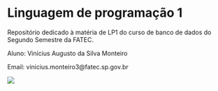 # Linguagem de programação 1

<p>Repositório dedicado à matéria de LP1 do curso de banco de dados do Segundo Semestre da FATEC.</p>

<p>Aluno: Vinícius Augusto da Silva Monteiro</p>
<p>Email: vinicius.monteiro3@fatec.sp.gov.br</p>
<a href="https://br.linkedin.com/in/viniciusvasm" rel="nofollow"><img src="https://camo.githubusercontent.com/7229a5e67820b789be24160b194ebd58a3b11d0e6c6fae799609d421af60628e/68747470733a2f2f696d672e736869656c64732e696f2f62616467652f6c696e6b6564696e2d2532333030373742352e7376673f267374796c653d666f722d7468652d6261646765266c6f676f3d6c696e6b6564696e266c6f676f436f6c6f723d30303737423526636f6c6f723d434544344441" data-canonical-src="https://img.shields.io/badge/linkedin-%230077B5.svg?&amp;style=for-the-badge&amp;logo=linkedin&amp;logoColor=0077B5&amp;color=CED4DA" style="max-width: 100%;"></a>